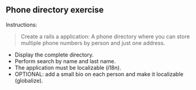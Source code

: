 ## Phone directory exercise

Instructions:
> Create a rails a application: A phone directory where you can store
> multiple phone numbers by person and just one address.

- Display the complete directory.
- Perform search by name and last name.
- The application must be localizable (i18n).
- OPTIONAL: add a small bio on each person and make it localizable
  (globalize).
